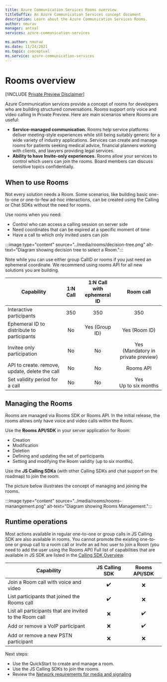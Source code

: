 ```yaml
---
title: Azure Communication Services Rooms overview
titleSuffix: An Azure Communication Services concept document
description: Learn about the Azure Communication Services Rooms.
author: nmurav
manager: antval
services: azure-communication-services

ms.author: nmurav
ms.date: 11/24/2021
ms.topic: conceptual
ms.service: azure-communication-services
---
```


# Rooms overview

[!INCLUDE [Private Preview Disclaimer](../../includes/private-preview-include-section.md)]

Azure Communication services provide a concept of rooms for developers who are building structured conversations. Rooms support only voice and video calling in Private Preview.
Here are main scenarios where Rooms are useful:

- **Service-managed communication.** Rooms help service platforms deliver meeting-style experiences while still being suitably generic for a wide variety of industry applications. Services can create and manage rooms for patients seeking medical advice, financial planners working with clients, and lawyers providing legal services. 
- **Ability to have Invite-only experiences.** Rooms allow your services to control which users can join the rooms. Board members can discuss sensitive topics confidentially.


## When to use Rooms
Not every solution needs a Room. Some scenarios, like building basic one-to-one or one-to-few ad-hoc interactions, can be created using the Calling or Chat SDKs without the need for rooms.

Use rooms when you need:
- Control who can access a calling session on server side
- Need coordinates that can be expired at a specific moment of time
- Have a call to which only invited users can join

 :::image type="content" source="../media/rooms/decision-tree.png" alt-text="Diagram showing decision tree to select a Room.":::

Note while you can use either group CallID or rooms if you just need an ephemeral coordinate. We recommend using rooms API for all new solutions you are building.

| Capability  | 1:N Call | 1:N Call <br>with ephemeral ID</br> |  Room call | 
| ------ | :------: | :------: | :------: |
| Interactive participants  | 350 | 350 | 350 |
| Ephemeral ID to distribute to participants  | No  | Yes (Group ID) | Yes (Room ID) |
| Invitee only participation   | No  | No | Yes <br>(Mandatory in private preview)</br> |
| API to create. remove, update, delete the call   | No  | No | Rooms API |
| Set validity period for a call   | No  | No | Yes <br> Up to six months </br> |


## Managing the Rooms

Rooms are managed via Rooms SDK or Rooms API. In the initial release, the rooms allows only have voice and video calls within the Room. 

Use the **Rooms API/SDK** in your server application for Room:
- Creation 
- Modification
- Deletion
- Defining and updating the set of participants
- Setting and modifying the Room validity (up to six months).

Use the  **JS Calling SDKs** (with other Calling SDKs and chat support on the roadmap) to join the room. 


The picture below illustrates the concept of managing and joining the rooms.

 :::image type="content" source="../media/rooms/rooms-manangement.png" alt-text="Diagram showing Rooms Management.":::
 
 ## Runtime operations
 
 Most actions available in regular one-to-one or group calls in JS Calling SDK are also available in rooms. You cannot promote the existing one-to-one or group call to a room call or Invite an ad hoc user to join a Room (you need to add the user using the Rooms API)
Full list of capabilities that are available in JS SDK are listed in the [Calling SDK Overview](../voice-video-calling/calling-sdk-features.md#detailed-capabilities).

| Capability | JS Calling SDK | Rooms API/SDK |
|----------------------------------------------| :--------: | :---------: |
| Join a Room call with voice and video | ✔️ | ❌ |
| List participants that joined the Rooms call | ✔️ | ❌ |
| List all participants that are invited to the Room call | ❌ | ✔️ |
| Add or remove a VoIP participant  | ❌ | ✔️ |
| Add or remove a new PSTN participant  | ❌ | ❌ |

Next steps:
-	Use the QuickStart to create and manage a room. 
-	Use the JS Calling SDKs to join the rooms. 
-	Review the [Network requirements for media and signaling](../voice-video-calling/network-requirements.md)



